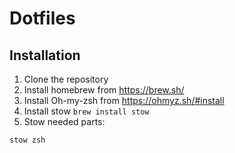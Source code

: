 # Dotfiles

## Installation

1. Clone the repository
2. Install homebrew from https://brew.sh/
3. Install Oh-my-zsh from https://ohmyz.sh/#install
4. Install stow `brew install stow`
5. Stow needed parts:

```bash
stow zsh
```
